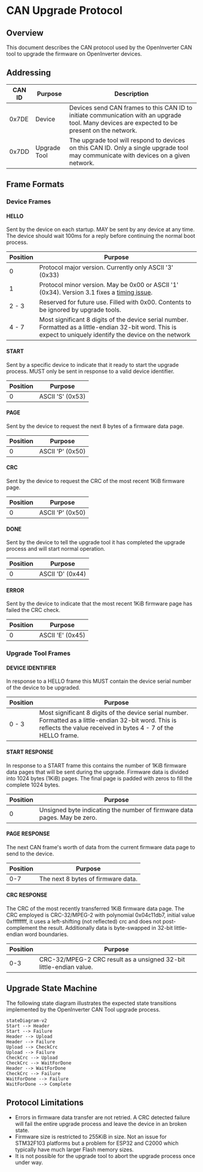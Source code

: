 # CAN Upgrade Protocol

## Overview

This document describes the CAN protocol used by the OpenInverter CAN tool to upgrade the firmware on OpenInverter devices.

## Addressing

| CAN ID | Purpose | Description |
| ------ | ------- | ----------- |
| 0x7DE  | Device  | Devices send CAN frames to this CAN ID to initiate communication with an upgrade tool. Many devices are expected to be present on the network. |
| 0x7DD  | Upgrade Tool | The upgrade tool will respond to devices on this CAN ID. Only a single upgrade tool may communicate with devices on a given network. |

## Frame Formats

### Device Frames

#### HELLO

Sent by the device on each startup. MAY be sent by any device at any time. The device should wait 100ms for a reply before continuing the normal boot process.

| Position | Purpose |
| -------- | ------- |
| 0 | Protocol major version. Currently only ASCII '3' (0x33) |
| 1 | Protocol minor version. May be 0x00 or ASCII '1' (0x34). Version 3.1 fixes a [timing issue](https://github.com/jsphuebner/stm32-CANBootloader/releases/tag/v1.2). |
| 2 - 3 | Reserved for future use. Filled with 0x00. Contents to be ignored by upgrade tools. |
| 4 - 7 | Most significant 8 digits of the device serial number. Formatted as a little-endian 32-bit word. This is expect to uniquely identify the device on the network |

#### START

Sent by a specific device to indicate that it ready to start the upgrade process. MUST only be sent in response to a valid device identifier.

| Position | Purpose   |
| -------- | --------- |
| 0 | ASCII 'S' (0x53) |

#### PAGE

Sent by the device to request the next 8 bytes of a firmware data page.

| Position | Purpose   |
| -------- | --------- |
| 0 | ASCII 'P' (0x50) |

#### CRC

Sent by the device to request the CRC of the most recent 1KiB firmware page.

| Position | Purpose   |
| -------- | --------- |
| 0 | ASCII 'P' (0x50) |

#### DONE

Sent by the device to tell the upgrade tool it has completed the upgrade process and will start normal operation.

| Position | Purpose   |
| -------- | --------- |
| 0 | ASCII 'D' (0x44) |

#### ERROR

Sent by the device to indicate that the most recent 1KiB firmware page has failed the CRC check.

| Position | Purpose   |
| -------- | --------- |
| 0 | ASCII 'E' (0x45) |

### Upgrade Tool Frames

#### DEVICE IDENTIFIER

In response to a HELLO frame this MUST contain the device serial number of the device to be upgraded.

| Position | Purpose |
| -------- | ------- |
| 0 - 3 | Most significant 8 digits of the device serial number. Formatted as a little-endian 32-bit word. This is reflects the value received in bytes 4 - 7 of the HELLO frame. |

#### START RESPONSE

In response to a START frame this contains the number of 1KiB firmware data pages that will be sent during the upgrade. Firmware data is divided into 1024 bytes (1KiB) pages. The final page is padded with zeros to fill the complete 1024 bytes.

| Position | Purpose |
| -------- | ------- |
| 0 | Unsigned byte indicating the number of firmware data pages. May be zero. |

#### PAGE RESPONSE

The next CAN frame's worth of data from the current firmware data page to send to the device.

| Position | Purpose |
| -------- | ------- |
| 0-7 | The next 8 bytes of firmware data. |

#### CRC RESPONSE

The CRC of the most recently transferred 1KiB firmware data page. The CRC employed is CRC-32/MPEG-2 with polynomial 0x04c11db7, initial value 0xffffffff, it uses a left-shifting (not reflected) crc and does not post-complement the result. Additionally data is byte-swapped in 32-bit little-endian word boundaries.

| Position | Purpose |
| -------- | ------- |
| 0-3 | CRC-32/MPEG-2 CRC result as a unsigned 32-bit little-endian value. |

## Upgrade State Machine

The following state diagram illustrates the expected state transitions implemented by the OpenInverter CAN Tool upgrade process.

```mermaid
stateDiagram-v2
Start --> Header
Start --> Failure
Header --> Upload
Header --> Failure
Upload --> CheckCrc
Upload --> Failure
CheckCrc --> Upload
CheckCrc --> WaitForDone
Header --> WaitForDone
CheckCrc --> Failure
WaitForDone --> Failure
WaitForDone --> Complete
```

## Protocol Limitations

* Errors in firmware data transfer are not retried. A CRC detected failure will fail the entire upgrade process and leave the device in an broken state.
* Firmware size is restricted to 255KiB in size. Not an issue for STM32F103 platforms but a problem for ESP32 and C2000 which typically have much larger Flash memory sizes.
* It is not possible for the upgrade tool to abort the upgrade process once under way.
